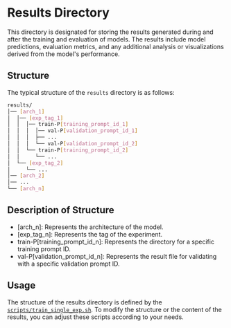 # Results Directory

This directory is designated for storing the results generated during and after the training and evaluation of models. The results include model predictions, evaluation metrics, and any additional analysis or visualizations derived from the model's performance.

## Structure

The typical structure of the `results` directory is as follows:

```bash
results/
│── [arch_1]
│  │── [exp_tag_1]
│  │  │── train-P[training_prompt_id_1]
│  │  │  │── val-P[validation_prompt_id_1]
│  │  │  ├── ...
│  │  │  └── val-P[validation_prompt_id_2]
│  │  └── train-P[training_prompt_id_2]
│  │     └── ...
│  └── [exp_tag_2]
│     └── ...
│── [arch_2]
│── ...
└── [arch_n]
```

## Description of Structure

- [arch_n]: Represents the architecture of the model.
- [exp_tag_n]: Represents the tag of the experiment.
- train-P[training_prompt_id_n]: Represents the directory for a specific training prompt ID.
- val-P[validation_prompt_id_n]: Represents the result file for validating with a specific validation prompt ID.

## Usage

The structure of the results directory is defined by the [`scripts/train_single_exp.sh`](../scripts/train_single_vg_exp.sh). To modify the structure or the content of the results, you can adjust these scripts according to your needs.